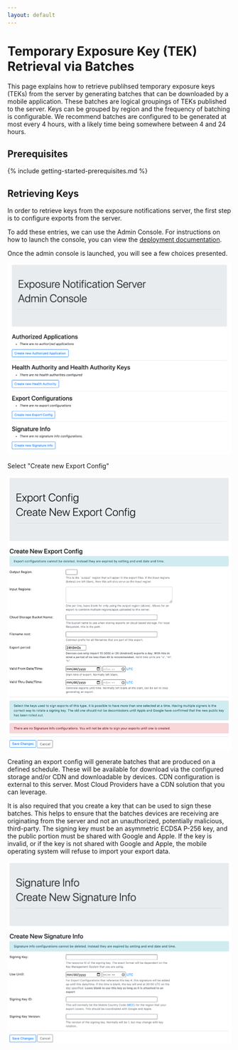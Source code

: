 ```yaml
---
layout: default
---
```


# Temporary Exposure Key (TEK) Retrieval via Batches

This page explains how to retrieve publihsed temporary exposure keys (TEKs)
from the server by generating batches that can be downloaded by a mobile
application. These batches are logical groupings of TEKs published to the
server. Keys can be grouped by region and the frequency of batching is
configurable. We recommend batches are configured to be generated at most every
4 hours, with a likely time being somewhere between 4 and 24 hours.

## Prerequisites

{% include getting-started-prerequisites.md %}

## Retrieving Keys

In order to retrieve keys from the exposure notifications server, the first
step is to configure exports from the server.

To add these entries, we can use the Admin Console. For instructions on how to
launch the console, you can view the
[deployment documentation](/getting-started/deploying#configuring-the-server).

Once the admin console is launched, you will see a few choices presented.

![](../images/admin_console_landing.png)

Select "Create new Export Config"

![](../images/admin_console_create_new_export_config.png)

Creating an export config will generate batches that are produced on a
defined schedule. These will be available for download via the configured
storage and/or CDN and downloadable by devices. CDN configuration is external
to this server. Most Cloud Providers have a CDN solution that you can leverage.

It is also required that you create a key that can be used to sign these
batches. This helps to ensure that the batches devices are receiving are
originating from the server and not an unauthorized, potentially malicious,
third-party. The signing key must be an asymmetric ECDSA P-256 key, and the
public portion must be shared with Google and Apple. If the
key is invalid, or if the key is not shared with Google and Apple, the mobile
operating system will refuse to import your export data.

![](../images/admin_console_create_new_signature_info.png)
